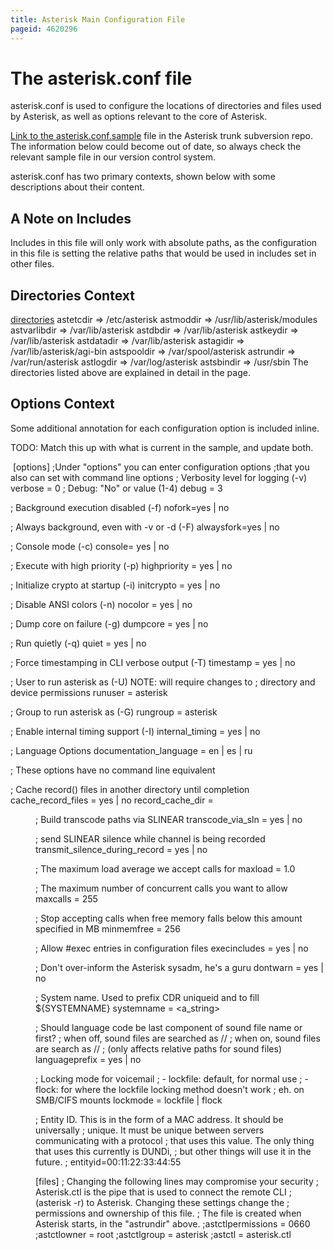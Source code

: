 ```yaml
---
title: Asterisk Main Configuration File
pageid: 4620296
---
```


The asterisk.conf file
======================

asterisk.conf is used to configure the locations of directories and files used by Asterisk, as well as options relevant to the core of Asterisk.

[Link to the asterisk.conf.sample](http://svnview.digium.com/svn/asterisk/trunk/configs/asterisk.conf.sample?view=markup) file in the Asterisk trunk subversion repo. The information below could become out of date, so always check the relevant sample file in our version control system.

asterisk.conf has two primary contexts, shown below with some descriptions about their content.

A Note on Includes
------------------

Includes in this file will only work with absolute paths, as the configuration in this file is setting the relative paths that would be used in includes set in other files.

Directories Context
-------------------

[directories](!)
astetcdir => /etc/asterisk
astmoddir => /usr/lib/asterisk/modules
astvarlibdir => /var/lib/asterisk
astdbdir => /var/lib/asterisk
astkeydir => /var/lib/asterisk
astdatadir => /var/lib/asterisk
astagidir => /var/lib/asterisk/agi-bin
astspooldir => /var/spool/asterisk
astrundir => /var/run/asterisk
astlogdir => /var/log/asterisk
astsbindir => /usr/sbin
The directories listed above are explained in detail in the  page.

Options Context
---------------

Some additional annotation for each configuration option is included inline.

TODO: Match this up with what is current in the sample, and update both.

 [options] 
;Under "options" you can enter configuration options 
;that you also can set with command line options 
; Verbosity level for logging (-v) verbose = 0 
; Debug: "No" or value (1-4) 
debug = 3 

; Background execution disabled (-f) 
nofork=yes | no 

; Always background, even with -v or -d (-F) 
alwaysfork=yes | no 

; Console mode (-c) 
console= yes | no 

; Execute with high priority (-p) 
highpriority = yes | no 

; Initialize crypto at startup (-i) 
initcrypto = yes | no 

; Disable ANSI colors (-n) 
nocolor = yes | no 

; Dump core on failure (-g) 
dumpcore = yes | no 

; Run quietly (-q) 
quiet = yes | no 

; Force timestamping in CLI verbose output (-T) 
timestamp = yes | no 

; User to run asterisk as (-U) NOTE: will require changes to 
; directory and device permissions 
runuser = asterisk 

; Group to run asterisk as (-G) 
rungroup = asterisk 

; Enable internal timing support (-I) 
internal\_timing = yes | no 

; Language Options 
documentation\_language = en | es | ru 

; These options have no command line equivalent 

; Cache record() files in another directory until completion 
cache\_record\_files = yes | no 
record\_cache\_dir = <dir> 

; Build transcode paths via SLINEAR 
transcode\_via\_sln = yes | no 

; send SLINEAR silence while channel is being recorded 
transmit\_silence\_during\_record = yes | no 

; The maximum load average we accept calls for 
maxload = 1.0 

; The maximum number of concurrent calls you want to allow 
maxcalls = 255 

; Stop accepting calls when free memory falls below this amount specified in MB 
minmemfree = 256 

; Allow #exec entries in configuration files 
execincludes = yes | no 

; Don't over-inform the Asterisk sysadm, he's a guru 
dontwarn = yes | no 

; System name. Used to prefix CDR uniqueid and to fill \${SYSTEMNAME} 
systemname = <a\_string> 

; Should language code be last component of sound file name or first? 
; when off, sound files are searched as <path>/<lang>/<file> 
; when on, sound files are search as <lang>/<path>/<file> 
; (only affects relative paths for sound files) 
languageprefix = yes | no 

; Locking mode for voicemail 
; - lockfile: default, for normal use 
; - flock: for where the lockfile locking method doesn't work 
; eh. on SMB/CIFS mounts 
lockmode = lockfile | flock 

; Entity ID. This is in the form of a MAC address. It should be universally 
; unique. It must be unique between servers communicating with a protocol 
; that uses this value. The only thing that uses this currently is DUNDi, 
; but other things will use it in the future. 
; entityid=00:11:22:33:44:55 

[files]
; Changing the following lines may compromise your security 
; Asterisk.ctl is the pipe that is used to connect the remote CLI
; (asterisk -r) to Asterisk. Changing these settings change the 
; permissions and ownership of this file. 
; The file is created when Asterisk starts, in the "astrundir" above. 
;astctlpermissions = 0660 
;astctlowner = root 
;astctlgroup = asterisk 
;astctl = asterisk.ctl